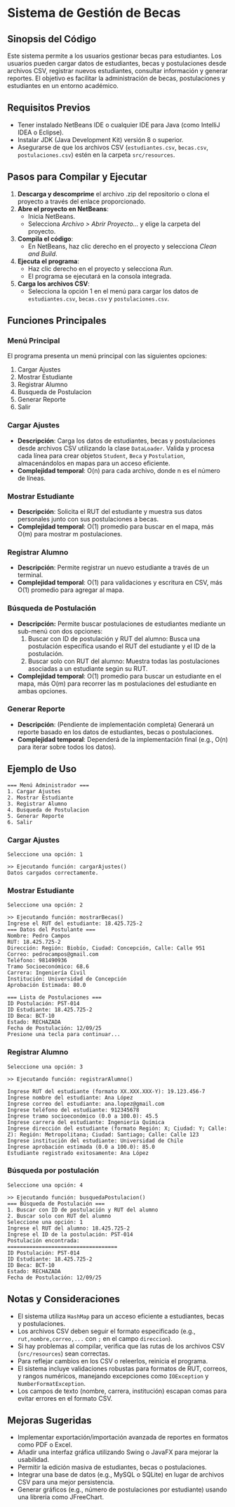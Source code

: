 # Sistema de Gestión de Becas

## Sinopsis del Código
Este sistema permite a los usuarios gestionar becas para estudiantes. Los usuarios pueden cargar datos de estudiantes, becas y postulaciones desde archivos CSV, registrar nuevos estudiantes, consultar información y generar reportes. El objetivo es facilitar la administración de becas, postulaciones y estudiantes en un entorno académico.

## Requisitos Previos
- Tener instalado NetBeans IDE o cualquier IDE para Java (como IntelliJ IDEA o Eclipse).
- Instalar JDK (Java Development Kit) versión 8 o superior.
- Asegurarse de que los archivos CSV (`estudiantes.csv`, `becas.csv`, `postulaciones.csv`) estén en la carpeta `src/resources`.

## Pasos para Compilar y Ejecutar
1. **Descarga y descomprime** el archivo .zip del repositorio o clona el proyecto a través del enlace proporcionado.
2. **Abre el proyecto en NetBeans**:
   - Inicia NetBeans.
   - Selecciona *Archivo > Abrir Proyecto...* y elige la carpeta del proyecto.
3. **Compila el código**:
   - En NetBeans, haz clic derecho en el proyecto y selecciona *Clean and Build*.
4. **Ejecuta el programa**:
   - Haz clic derecho en el proyecto y selecciona *Run*.
   - El programa se ejecutará en la consola integrada.
5. **Carga los archivos CSV**:
   - Selecciona la opción 1 en el menú para cargar los datos de `estudiantes.csv`, `becas.csv` y `postulaciones.csv`.

## Funciones Principales

### Menú Principal
El programa presenta un menú principal con las siguientes opciones:
1. Cargar Ajustes
2. Mostrar Estudiante
3. Registrar Alumno
4. Busqueda de Postulacion
5. Generar Reporte
6. Salir

### Cargar Ajustes
- **Descripción**: Carga los datos de estudiantes, becas y postulaciones desde archivos CSV utilizando la clase `DataLoader`. Valida y procesa cada línea para crear objetos `Student`, `Beca` y `Postulation`, almacenándolos en mapas para un acceso eficiente.
- **Complejidad temporal**: O(n) para cada archivo, donde n es el número de líneas.

### Mostrar Estudiante
- **Descripción**: Solicita el RUT del estudiante y muestra sus datos personales junto con sus postulaciones a becas.
- **Complejidad temporal**: O(1) promedio para buscar en el mapa, más O(m) para mostrar m postulaciones.

### Registrar Alumno
- **Descripción**: Permite registrar un nuevo estudiante a través de un terminal.
- **Complejidad temporal**: O(1) para validaciones y escritura en CSV, más O(1) promedio para agregar al mapa.

### Búsqueda de Postulación
- **Descripción:** Permite buscar postulaciones de estudiantes mediante un sub-menú con dos opciones:
  1. Buscar con ID de postulación y RUT del alumno: Busca una postulación específica usando el RUT del estudiante y el ID de la postulación.
  2. Buscar solo con RUT del alumno: Muestra todas las postulaciones asociadas a un estudiante según su RUT.
- **Complejidad temporal**: O(1) promedio para buscar un estudiante en el mapa, más O(m) para recorrer las m postulaciones del estudiante en ambas opciones.

### Generar Reporte
- **Descripción**: (Pendiente de implementación completa) Generará un reporte basado en los datos de estudiantes, becas o postulaciones.
- **Complejidad temporal**: Dependerá de la implementación final (e.g., O(n) para iterar sobre todos los datos).

## Ejemplo de Uso

```
=== Menú Administrador ===
1. Cargar Ajustes
2. Mostrar Estudiante
3. Registrar Alumno
4. Busqueda de Postulacion
5. Generar Reporte
6. Salir

```

### Cargar Ajustes
```
Seleccione una opción: 1

>> Ejecutando función: cargarAjustes()
Datos cargados correctamente.
```

### Mostrar Estudiante
```
Seleccione una opción: 2

>> Ejecutando función: mostrarBecas()
Ingrese el RUT del estudiante: 18.425.725-2
=== Datos del Postulante ===
Nombre: Pedro Campos
RUT: 18.425.725-2
Dirección: Región: Biobío, Ciudad: Concepción, Calle: Calle 951
Correo: pedrocampos@gmail.com
Teléfono: 981490936
Tramo Socioeconómico: 68.6
Carrera: Ingeniería Civil
Institución: Universidad de Concepción
Aprobación Estimada: 80.0

=== Lista de Postulaciones ===
ID Postulación: PST-014
ID Estudiante: 18.425.725-2
ID Beca: BCT-10
Estado: RECHAZADA
Fecha de Postulación: 12/09/25
Presione una tecla para continuar...
```

### Registrar Alumno
```
Seleccione una opción: 3

>> Ejecutando función: registrarAlumno()

Ingrese RUT del estudiante (formato XX.XXX.XXX-Y): 19.123.456-7
Ingrese nombre del estudiante: Ana López
Ingrese correo del estudiante: ana.lopez@gmail.com
Ingrese teléfono del estudiante: 912345678
Ingrese tramo socioeconómico (0.0 a 100.0): 45.5
Ingrese carrera del estudiante: Ingeniería Química
Ingrese dirección del estudiante (formato Región: X; Ciudad: Y; Calle: Z): Región: Metropolitana; Ciudad: Santiago; Calle: Calle 123
Ingrese institución del estudiante: Universidad de Chile
Ingrese aprobación estimada (0.0 a 100.0): 85.0
Estudiante registrado exitosamente: Ana López
```

### Búsqueda por postulación
```
Seleccione una opción: 4

>> Ejecutando función: busquedaPostulacion()
=== Búsqueda de Postulación ===
1. Buscar con ID de postulación y RUT del alumno
2. Buscar solo con RUT del alumno
Seleccione una opción: 1
Ingrese el RUT del alumno: 18.425.725-2
Ingrese el ID de la postulación: PST-014
Postulación encontrada:
===================================
ID Postulación: PST-014
ID Estudiante: 18.425.725-2
ID Beca: BCT-10
Estado: RECHAZADA
Fecha de Postulación: 12/09/25
```


## Notas y Consideraciones
- El sistema utiliza `HashMap` para un acceso eficiente a estudiantes, becas y postulaciones.
- Los archivos CSV deben seguir el formato especificado (e.g., `rut,nombre,correo,...` con `;` en el campo `direccion`).
- Si hay problemas al compilar, verifica que las rutas de los archivos CSV (`src/resources`) sean correctas.
- Para reflejar cambios en los CSV o releerlos, reinicia el programa.
- El sistema incluye validaciones robustas para formatos de RUT, correos, y rangos numéricos, manejando excepciones como `IOException` y `NumberFormatException`.
- Los campos de texto (nombre, carrera, institución) escapan comas para evitar errores en el formato CSV.

## Mejoras Sugeridas
- Implementar exportación/importación avanzada de reportes en formatos como PDF o Excel.
- Añadir una interfaz gráfica utilizando Swing o JavaFX para mejorar la usabilidad.
- Permitir la edición masiva de estudiantes, becas o postulaciones.
- Integrar una base de datos (e.g., MySQL o SQLite) en lugar de archivos CSV para una mejor persistencia.
- Generar gráficos (e.g., número de postulaciones por estudiante) usando una librería como JFreeChart.